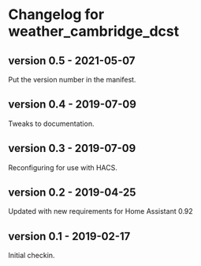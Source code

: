 # Changelog for weather_cambridge_dcst

## version 0.5 - 2021-05-07

Put the version number in the manifest.

## version 0.4 - 2019-07-09 

Tweaks to documentation.

## version 0.3 - 2019-07-09 

Reconfiguring for use with HACS.

## version 0.2 - 2019-04-25

Updated with new requirements for Home Assistant 0.92

## version 0.1  - 2019-02-17

Initial checkin.


